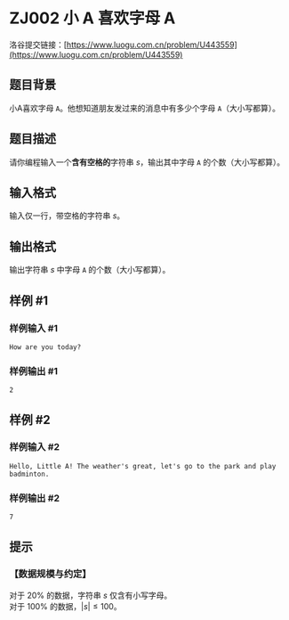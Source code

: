 # ZJ002 小 A 喜欢字母 A
洛谷提交链接：[https://www.luogu.com.cn/problem/U443559](https://www.luogu.com.cn/problem/U443559)

## 题目背景

小A喜欢字母 `A`。他想知道朋友发过来的消息中有多少个字母 `A`（大小写都算）。

## 题目描述

请你编程输入一个**含有空格的**字符串 $s$，输出其中字母 `A` 的个数（大小写都算）。

## 输入格式

输入仅一行，带空格的字符串 $s$。

## 输出格式

输出字符串 $s$ 中字母 `A` 的个数（大小写都算）。

## 样例 #1

### 样例输入 #1

```
How are you today?
```

### 样例输出 #1

```
2
```

## 样例 #2

### 样例输入 #2

```
Hello, Little A! The weather's great, let's go to the park and play badminton.
```

### 样例输出 #2

```
7
```

## 提示

### 【数据规模与约定】
对于 $20\%$ 的数据，字符串 $s$ 仅含有小写字母。  
对于 $100\%$ 的数据，$|s| \leq 100$。
